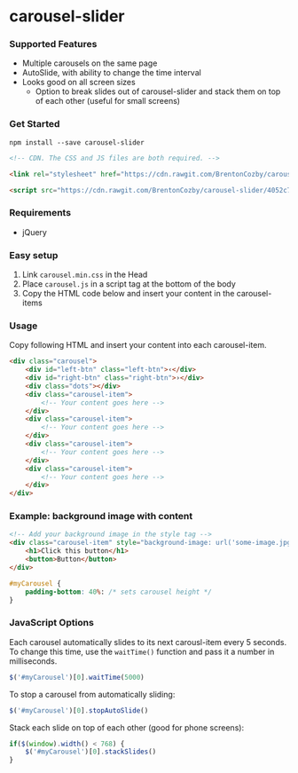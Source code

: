 # carousel-slider

### Supported Features
- Multiple carousels on the same page
- AutoSlide, with ability to change the time interval
- Looks good on all screen sizes
  * Option to break slides out of carousel-slider and stack them on top of each other (useful for small screens)

### Get Started
```
npm install --save carousel-slider
```
```html
<!-- CDN. The CSS and JS files are both required. -->

<link rel="stylesheet" href="https://cdn.rawgit.com/BrentonCozby/carousel-slider/4052c74e/dist/carousel.min.css">

<script src="https://cdn.rawgit.com/BrentonCozby/carousel-slider/4052c74e/dist/carousel.js"></script>
```

### Requirements
- jQuery

### Easy setup
1. Link ```carousel.min.css``` in the Head
2. Place ```carousel.js``` in a script tag at the bottom of the body
3. Copy the HTML code below and insert your content in the carousel-items

### Usage
Copy following HTML and insert your content into each carousel-item.
```html
<div class="carousel">
    <div id="left-btn" class="left-btn">‹</div>
    <div id="right-btn" class="right-btn">›</div>
    <div class="dots"></div>
    <div class="carousel-item">
        <!-- Your content goes here -->
    </div>
    <div class="carousel-item">
        <!-- Your content goes here -->
    </div>
    <div class="carousel-item">
        <!-- Your content goes here -->
    </div>
    <div class="carousel-item">
        <!-- Your content goes here -->
    </div>
</div>
```

### Example: background image with content
```html
<!-- Add your background image in the style tag -->
<div class="carousel-item" style="background-image: url('some-image.jpg')">
    <h1>Click this button</h1>
    <button>Button</button>
</div>
```
```css
#myCarousel {
    padding-bottom: 40%: /* sets carousel height */
}
```

### JavaScript Options
Each carousel automatically slides to its next carousl-item every 5 seconds. To change this time, use the ```waitTime()``` function and pass it a number in milliseconds.
```javascript
$('#myCarousel')[0].waitTime(5000)
```
To stop a carousel from automatically sliding:
```javascript
$('#myCarousel')[0].stopAutoSlide()
```
Stack each slide on top of each other (good for phone screens):
```javascript
if($(window).width() < 768) {
    $('#myCarousel')[0].stackSlides()
}
```
